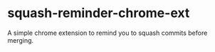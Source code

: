 # squash-reminder-chrome-ext
A simple chrome extension to remind you to squash commits before merging.
